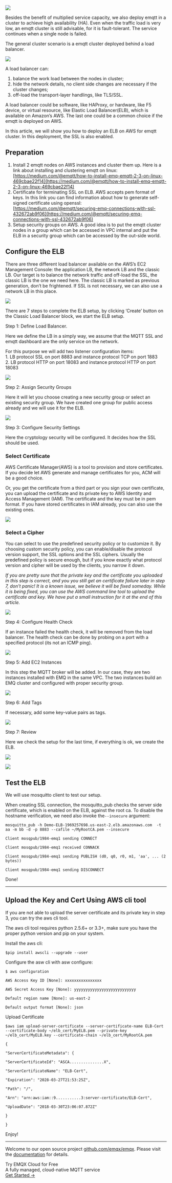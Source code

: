 ![](https://cdn-images-1.medium.com/max/2000/1*Cdso0oYkWsJgPGtNf2yuFw.jpeg)

Besides the benefit of multiplied service capacity, we also deploy emqtt in a
cluster to achieve high availability (HA). Even when the traffic load is very
low, an emqtt cluster is still advisable, for it is fault-tolerant. The service
continues when a single node is failed.

The general cluster scenario is a emqtt cluster deployed behind a load balancer.

![](https://cdn-images-1.medium.com/max/1600/1*9WTiLu7RT3OI4faS-tKZkA.png)

A load balancer can:
1. balance the work load between the nodes in cluster;
2. hide the network details, no client side changes are necessary if the
cluster changes;
3. off-load the transport-layer handlings, like TLS/SSL.

A load balancer could be software, like HAProxy, or hardware, like F5 device, or
virtual resource, like Elastic Load Balancer(ELB), which is available on
Amazon’s AWS. The last one could be a common choice if the emqtt is deployed on
AWS.

In this article, we will show you how to deploy an ELB on AWS for emqtt cluster.
In this deployment, the SSL is also enabled.

## Preparation

1.  Install 2 emqtt nodes on AWS instances and cluster them up. Here is a link about
installing and clustering emqtt on linux:
[https://medium.com/@emqtt/how-to-install-emq-emqtt-2-3-on-linux-469cbae22f14](https://medium.com/@emqtt/how-to-install-emq-emqtt-2-3-on-linux-469cbae22f14)
1.  Certificate for terminating SSL on ELB. AWS accepts pem format of keys. In this
link you can find information about how to generate self-signed certificate
using openssl:
[https://medium.com/@emqtt/securing-emq-connections-with-ssl-432672ab9f06](https://medium.com/@emqtt/securing-emq-connections-with-ssl-432672ab9f06)
1.  Setup security groups on AWS. A good idea is to put the emqtt cluster nodes in a
group which can be accessed in VPC internal and put the ELB in a security group
which can be accessed by the out-side world.

## Configure the ELB

There are three different load balancer available on the AWS’s EC2 Management
Console: the application LB, the network LB and the classic LB. Our target is to
balance the network traffic and off-load the SSL, the classic LB is the one we
need here. The classic LB is marked as previous generation, don’t be frightened.
If SSL is not necessary, we can also use a network LB in this place.

![](https://cdn-images-1.medium.com/max/1600/1*P2fDs4q6sS69pQ_nqtA-2A.png)

There are 7 steps to complete the ELB setup, by clicking ‘Create’ button on the
Classic Load Balancer block, we start the ELB setup.

Step 1: Define Load Balancer.

Here we define the LB in a simply way, we assume that the MQTT SSL and emqtt
dashboard are the only service on the network.

For this purpose we will add two listener configuration items:<br> 1. LB
protocol SSL on port 8883 and instance protocol TCP on port 1883<br> 2. LB
protocol HTTP on port 18083 and instance protocol HTTP on port 18083

![](https://cdn-images-1.medium.com/max/1600/1*IvUi2OHX06zKFzIQpPMduQ.png)

Step 2: Assign Security Groups

Here it will let you choose creating a new security group or select an existing
security group. We have created one group for public access already and we will
use it for the ELB.

![](https://cdn-images-1.medium.com/max/1600/1*o06RxXM7PDJjLIHZAsRUaA.png)

Step 3: Configure Security Settings

Here the cryptology security will be configured. It decides how the SSL should
be used.

### Select Certificate

AWS Certificate Manager(AWS) is a tool to provision and store certificates. If
you decide let AWS generate and manage certificates for you, ACM will be a good
choice.

Or, you get the certificate from a third part or you sign your own certificate,
you can upload the certificate and its private key to AWS Identity and Access
Management (IAM). The certificate and the key must be in pem format. If you have
stored certificates in IAM already, you can also use the existing ones.

![](https://cdn-images-1.medium.com/max/1600/1*mF1L7VjdriMTSs3hy_k0Fw.png)

### Select a Cipher

You can select to use the predefined security policy or to customize it. By
choosing custom security policy, you can enable/disable the protocol version
support, the SSL options and the SSL ciphers. Usually the predefined policy is
secure enough, but if you know exactly what protocol version and cipher will be
used by the clients, you narrow it down.

*If you are pretty sure that the private key and the certificate you uploaded in
this step is correct, and you you still get an certificate failure later in step
7, don’t panic! It is a known issue, we believe it will be fixed someday. While
it is being fixed, you can use the AWS command line tool to upload the
certificate and key. We have put a small instruction for it at the end of this
article.*

![](https://cdn-images-1.medium.com/max/1600/1*8ctl5oBX0uFL9tITxh3yug.png)

Step 4: Configure Health Check

If an instance failed the health check, it will be removed from the load
balancer. The health check can be done by probing on a port with a specified
protocol (its not an ICMP ping).

![](https://cdn-images-1.medium.com/max/1600/1*td9fO13aRMsr74rFhBu4LA.png)

Step 5: Add EC2 Instances

In this step the MQTT broker will be added. In our case, they are two instances
installed with EMQ in the same VPC. The two instances build an EMQ cluster and
configured with proper security group.

![](https://cdn-images-1.medium.com/max/1600/1*wSvxf1e-T-3Q0l4a2s4kbQ.png)

Step 6: Add Tags

If necessary, add some key-value pairs as tags.

![](https://cdn-images-1.medium.com/max/1600/1*IGBzcpqPrnHFPHV7PzNFwA.png)

Step 7: Review

Here we check the setup for the last time, if everything is ok, we create the
ELB.

![](https://cdn-images-1.medium.com/max/1600/1*C7M6mJ2rEi9lmW5Sd8IGxQ.png)

![](https://cdn-images-1.medium.com/max/1600/1*nlZfg9r8zgzB7MNmILpZ2A.png)

## Test the ELB

We will use mosquitto client to test our setup.

When creating SSL connection, the mosquitto_pub checks the server side
certificate, which is enabled on the ELB, against the root ca. To disable the
hostname verification, we need also invoke the`--insecure` argument:
```
mosquitto_pub -h Demo-ELB-1969257698.us-east-2.elb.amazonaws.com  -t aa -m bb -d -p 8883 --cafile ~/MyRootCA.pem --insecure

Client mosqpub/1984-emq1 sending CONNECT

Client mosqpub/1984-emq1 received CONNACK

Client mosqpub/1984-emq1 sending PUBLISH (d0, q0, r0, m1, 'aa', ... (2 bytes))

Client mosqpub/1984-emq1 sending DISCONNECT
```

Done!

*****

## Upload the Key and Cert Using AWS cli tool

If you are not able to upload the server certificate and its private key in step
3, you can try the aws cli tool.

The aws cli tool requires python 2.5.6+ or 3.3+, make sure you have the proper
python version and pip on your system.

Install the aws cli:
```shell
$pip install awscli --upgrade --user
```

Configure the asw cli with asw configure:
```shell
$ aws configuration

AWS Access Key ID [None]: xxxxxxxxxxxxxxxx

AWS Secret Access Key [None]: yyyyyyyyyyyyyyyyyyyyyyyyyyy

Default region name [None]: us-east-2

Default output format [None]: json
```

Upload Certificate
```
$aws iam upload-server-certificate --server-certificate-name ELB-Cert --certificate-body ~/elb_cert/MyELB.pem --private-key ~/elb_cert/MyELB.key --certificate-chain ~/elb_cert/MyRootCA.pem

{

"ServerCertificateMetadata": {

"ServerCertificateId": "ASCA...............X",

"ServerCertificateName": "ELB-Cert",

"Expiration": "2028-03-27T21:53:25Z",

"Path": "/",

"Arn": "arn:aws:iam::9...........3:server-certificate/ELB-Cert",

"UploadDate": "2018-03-30T23:06:07.872Z"

}

}
```
Enjoy!

------

Welcome to our open source project [github.com/emqx/emqx](https://github.com/emqx/emqx). Please visit the [documentation](https://docs.emqx.com/en) for details.


<section class="promotion">
    <div>
        Try EMQX Cloud for Free
        <div class="is-size-14 is-text-normal has-text-weight-normal">A fully managed, cloud-native MQTT service</div>
    </div>
    <a href="https://www.emqx.com/en/signup?continue=https://cloud-intl.emqx.com/console/deployments/0?oper=new" class="button is-gradient px-5">Get Started →</a >
</section>
